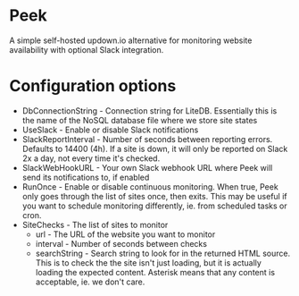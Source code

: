 # Peek
A simple self-hosted updown.io alternative for monitoring website availability with optional Slack integration.

# Configuration options
* DbConnectionString - Connection string for LiteDB. Essentially this is the name of the NoSQL database file where we store site states
* UseSlack - Enable or disable Slack notifications
* SlackReportInterval - Number of seconds between reporting errors. Defaults to 14400 (4h). If a site is down, it will only be reported on Slack 2x a day, not every time it's checked.
* SlackWebHookURL - Your own Slack webhook URL where Peek will send its notifications to, if enabled
* RunOnce - Enable or disable continuous monitoring. When true, Peek only goes through the list of sites once, then exits. This may be useful if you want to schedule monitoring differently, ie. from scheduled tasks or cron.
* SiteChecks - The list of sites to monitor
  * url - The URL of the website you want to monitor
  * interval - Number of seconds between checks
  * searchString - Search string to look for in the returned HTML source. This is to check the the site isn't just loading, but it is actually loading the expected content. Asterisk means that any content is acceptable, ie. we don't care.
